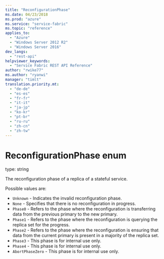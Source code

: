 ```yaml
---
title: "ReconfigurationPhase"
ms.date: 04/23/2018
ms.prod: "azure"
ms.service: "service-fabric"
ms.topic: "reference"
applies_to: 
  - "Azure"
  - "Windows Server 2012 R2"
  - "Windows Server 2016"
dev_langs: 
  - "rest-api"
helpviewer_keywords: 
  - "Service Fabric REST API Reference"
author: "rwike77"
ms.author: "ryanwi"
manager: "timlt"
translation.priority.mt: 
  - "de-de"
  - "es-es"
  - "fr-fr"
  - "it-it"
  - "ja-jp"
  - "ko-kr"
  - "pt-br"
  - "ru-ru"
  - "zh-cn"
  - "zh-tw"
---
```

# ReconfigurationPhase enum

type: string

The reconfiguration phase of a replica of a stateful service.

Possible values are: 

  - `Unknown` - Indicates the invalid reconfiguration phase.
  - `None` - Specifies that there is no reconfiguration in progress.
  - `Phase0` - Refers to the phase where the reconfiguration is transferring data from the previous primary to the new primary.
  - `Phase1` - Refers to the phase where the reconfiguration is querying the replica set for the progress.
  - `Phase2` - Refers to the phase where the reconfiguration is ensuring that data from the current primary is present in a majority of the replica set.
  - `Phase3` - This phase is for internal use only.
  - `Phase4` - This phase is for internal use only.
  - `AbortPhaseZero` - This phase is for internal use only.

